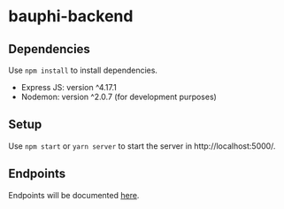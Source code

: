 # bauphi-backend

## Dependencies

Use `npm install` to install dependencies.

- Express JS: version ^4.17.1
- Nodemon: version ^2.0.7 (for development purposes)

## Setup

Use `npm start` or `yarn server` to start the server in http://localhost:5000/.

## Endpoints

Endpoints will be documented [here](https://github.com/BauPhi/bauphi-backend/issues/3#issuecomment-782308406).
